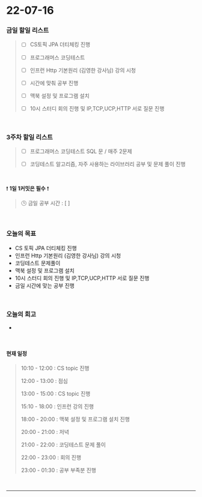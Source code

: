 # 22-07-16
 ### 금일 할일 리스트 

> - [ ]  CS토픽 JPA 더티체킹 진행  
>
> - [ ]  프로그래머스 코딩테스트
>
> - [ ]  인프런 Http 기본원리 (김영한 강사님) 강의 시청
>
> - [ ]  시간에 맞춰 공부 진행
>
> - [ ]  맥북 설정 및 프로그램 설치
>
> - [ ]  10시 스터디 회의 진행 및 IP,TCP,UCP,HTTP 서로 질문 진행

<br/>

### 3주차 할일 리스트  

> - [ ]  프로그래머스 코딩테스트 SQL 문 / 매주 2문제  
>
> - [ ]  코딩테스트 알고리즘, 자주 사용하는 라이브러리 공부 및 문제 풀이 진행

<br/>

❗ **1일 1커밋은 필수** ❗
> 🕒 금일 공부 시간 :  [  ]    
  
<br/>

### 오늘의 목표
- CS 토픽 JPA 더티체킹 진행
- 인프런 Http 기본원리 (김영한 강사님) 강의 시청
- 코딩테스트 문제풀이
- 맥북 설정 및 프로그램 설치
- 10시 스터디 회의 진행 및 IP,TCP,UCP,HTTP 서로 질문 진행
- 금일 시간에 맞는 공부 진행


<br>

### 오늘의 회고
- 


<br>

#### 현재 일정  

> 10:10 - 12:00 : CS topic 진행
>
> 12:00 - 13:00 : 점심
>
> 13:00 - 15:00 : CS topic 진행
>
> 15:10 - 18:00 : 인프런 강의 진행
>
> 18:00 - 20:00 : 맥북 설정 및 프로그램 설치 진행
>
> 20:00 - 21:00 : 저녁
>
> 21:00 - 22:00 : 코딩테스트 문제 풀이
>
> 22:00 - 23:00 : 회의 진행
>
> 23:00 - 01:30 : 공부 부족분 진행

<br/>

------------  